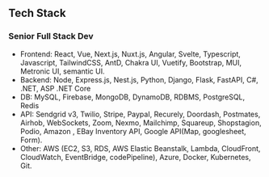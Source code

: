 ## Tech Stack

### Senior Full Stack Dev
- Frontend: 
React, Vue, Next.js, Nuxt.js, Angular, Svelte, Typescript, Javascript, TailwindCSS, AntD, Chakra UI, Vuetify, Bootstrap, MUI, Metronic UI, semantic UI.
- Backend: 
Node, Express.js, Nest.js, Python, Django, Flask, FastAPI, C#, .NET, ASP .NET Core
- DB: 
MySQL, Firebase, MongoDB, DynamoDB, RDBMS, PostgreSQL, Redis
- API: 
Sendgrid v3, Twilio, Stripe, PaypaI, Recurely, Doordash, Postmates, Airhob, WebSockets, Zoom, Nexmo, Mailchimp, Squareup, Shopstagion, Podio, Amazon , EBay Inventory API, Google API(Map, googlesheet, Form).
- Other: 
AWS (EC2, S3, RDS, AWS Elastic Beanstalk, Lambda, CloudFront, CloudWatch, EventBridge, codePipeline), Azure, Docker, Kubernetes, Git.
